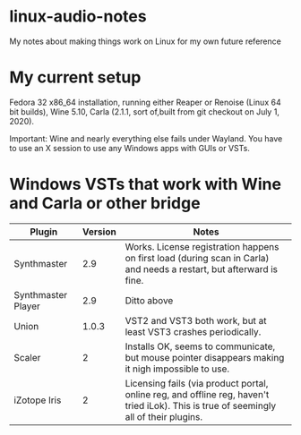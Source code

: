 # linux-audio-notes
My notes about making things work on Linux for my own future reference

# My current setup

Fedora 32 x86_64 installation, running either Reaper or Renoise (Linux 64 bit builds), Wine 5.10, Carla (2.1.1, sort of,built from git checkout on July 1, 2020).

Important: Wine and nearly everything else fails under Wayland. You have to use an X session to use any Windows apps with GUIs or VSTs.

# Windows VSTs that work with Wine and Carla or other bridge

|Plugin|Version|Notes|
|------|-------|-----|
|Synthmaster|2.9|Works. License registration happens on first load (during scan in Carla) and needs a restart, but afterward is fine.|
|Synthmaster Player|2.9|Ditto above|
|Union|1.0.3|VST2 and VST3 both work, but at least VST3 crashes periodically.|
|Scaler|2|Installs OK, seems to communicate, but mouse pointer disappears making it nigh impossible to use.|
|iZotope Iris|2|Licensing fails (via product portal, online reg, and offline reg, haven't tried iLok). This is true of seemingly all of their plugins.|
